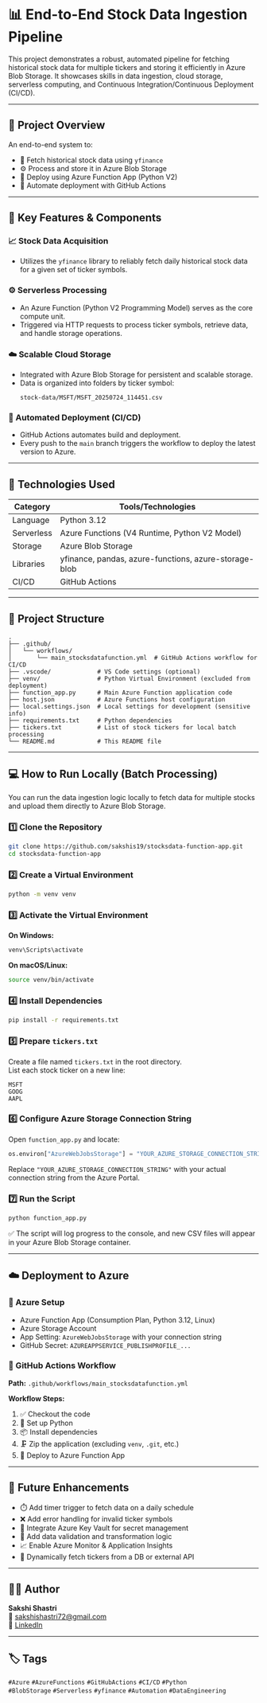 # 📊 End-to-End Stock Data Ingestion Pipeline

This project demonstrates a robust, automated pipeline for fetching historical stock data for multiple tickers and storing it efficiently in Azure Blob Storage. It showcases skills in data ingestion, cloud storage, serverless computing, and Continuous Integration/Continuous Deployment (CI/CD).

---

## 🚀 Project Overview

An end-to-end system to:

- 🔎 Fetch historical stock data using `yfinance`
- ⚙️ Process and store it in Azure Blob Storage
- 🧠 Deploy using Azure Function App (Python V2)
- 🔁 Automate deployment with GitHub Actions

---

## 🔧 Key Features & Components

### 📈 Stock Data Acquisition
- Utilizes the `yfinance` library to reliably fetch daily historical stock data for a given set of ticker symbols.

### ⚙️ Serverless Processing
- An Azure Function (Python V2 Programming Model) serves as the core compute unit.
- Triggered via HTTP requests to process ticker symbols, retrieve data, and handle storage operations.

### ☁️ Scalable Cloud Storage
- Integrated with Azure Blob Storage for persistent and scalable storage.
- Data is organized into folders by ticker symbol:
  ```
  stock-data/MSFT/MSFT_20250724_114451.csv
  ```

### 🔁 Automated Deployment (CI/CD)
- GitHub Actions automates build and deployment.
- Every push to the `main` branch triggers the workflow to deploy the latest version to Azure.

---

## 🧰 Technologies Used

| Category       | Tools/Technologies                              |
|----------------|--------------------------------------------------|
| Language       | Python 3.12                                      |
| Serverless     | Azure Functions (V4 Runtime, Python V2 Model)    |
| Storage        | Azure Blob Storage                               |
| Libraries      | yfinance, pandas, azure-functions, azure-storage-blob |
| CI/CD          | GitHub Actions                                   |

---

## 📁 Project Structure

```
.
├── .github/
│   └── workflows/
│       └── main_stocksdatafunction.yml  # GitHub Actions workflow for CI/CD
├── .vscode/             # VS Code settings (optional)
├── venv/                # Python Virtual Environment (excluded from deployment)
├── function_app.py      # Main Azure Function application code
├── host.json            # Azure Functions host configuration
├── local.settings.json  # Local settings for development (sensitive info)
├── requirements.txt     # Python dependencies
├── tickers.txt          # List of stock tickers for local batch processing
└── README.md            # This README file
```

---

## 💻 How to Run Locally (Batch Processing)

You can run the data ingestion logic locally to fetch data for multiple stocks and upload them directly to Azure Blob Storage.

### 1️⃣ Clone the Repository
```bash
git clone https://github.com/sakshis19/stocksdata-function-app.git
cd stocksdata-function-app
```

### 2️⃣ Create a Virtual Environment
```bash
python -m venv venv
```

### 3️⃣ Activate the Virtual Environment

**On Windows:**
```bash
venv\Scripts\activate
```

**On macOS/Linux:**
```bash
source venv/bin/activate
```

### 4️⃣ Install Dependencies
```bash
pip install -r requirements.txt
```

### 5️⃣ Prepare `tickers.txt`
Create a file named `tickers.txt` in the root directory.  
List each stock ticker on a new line:
```
MSFT
GOOG
AAPL
```

### 6️⃣ Configure Azure Storage Connection String

Open `function_app.py` and locate:
```python
os.environ["AzureWebJobsStorage"] = "YOUR_AZURE_STORAGE_CONNECTION_STRING"
```

Replace `"YOUR_AZURE_STORAGE_CONNECTION_STRING"` with your actual connection string from the Azure Portal.

### 7️⃣ Run the Script
```bash
python function_app.py
```

✅ The script will log progress to the console, and new CSV files will appear in your Azure Blob Storage container.

---

## ☁️ Deployment to Azure

### 🔧 Azure Setup

- Azure Function App (Consumption Plan, Python 3.12, Linux)
- Azure Storage Account
- App Setting: `AzureWebJobsStorage` with your connection string
- GitHub Secret: `AZUREAPPSERVICE_PUBLISHPROFILE_...`

### 🚀 GitHub Actions Workflow

**Path:** `.github/workflows/main_stocksdatafunction.yml`

**Workflow Steps:**

1. ✅ Checkout the code  
2. 🐍 Set up Python  
3. 📦 Install dependencies  
4. 🗜️ Zip the application (excluding `venv`, `.git`, etc.)  
5. 🚀 Deploy to Azure Function App

---

## 🔮 Future Enhancements

- ⏱️ Add timer trigger to fetch data on a daily schedule
- ❌ Add error handling for invalid ticker symbols
- 🔐 Integrate Azure Key Vault for secret management
- 🧹 Add data validation and transformation logic
- 📈 Enable Azure Monitor & Application Insights
- 🔄 Dynamically fetch tickers from a DB or external API

---

## 🙋‍♀️ Author

**Sakshi Shastri**  
📧 sakshishastri72@gmail.com  
🔗 [LinkedIn](https://www.linkedin.com/in/sakshi-shastri)

---

## 🏷️ Tags

`#Azure` `#AzureFunctions` `#GitHubActions` `#CI/CD` `#Python`  
`#BlobStorage` `#Serverless` `#yfinance` `#Automation` `#DataEngineering`
```
